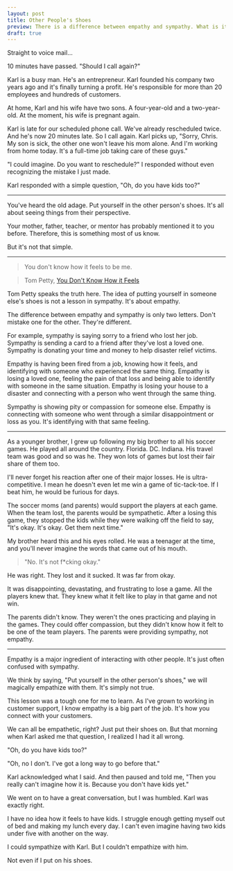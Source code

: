 ```yaml
---
layout: post
title: Other People's Shoes
preview: There is a difference between empathy and sympathy. What is it?
draft: true
---
```


Straight to voice mail... 

10 minutes have passed. "Should I call again?" 

Karl is a busy man. He's an entrepreneur. Karl founded his company two years ago and it's finally turning a profit. He's responsible for more than 20 employees and hundreds of customers. 

At home, Karl and his wife have two sons. A four-year-old and a two-year-old. At the moment, his wife is pregnant again.

Karl is late for our scheduled phone call. We've already rescheduled twice. And he's now 20 minutes late. So I call again. Karl picks up, "Sorry, Chris. My son is sick, the other one won't leave his mom alone. And I'm working from home today. It's a full-time job taking care of these guys." 

"I could imagine. Do you want to reschedule?" I responded without even recognizing the mistake I just made. 

Karl responded with a simple question, "Oh, do you have kids too?" 

* * * 

You've heard the old adage. Put yourself in the other person's shoes. It's all about seeing things from their perspective. 

Your mother, father, teacher, or mentor has probably mentioned it to you before. Therefore, this is something most of us know. 

But it's not that simple. 

* * *  

> You don't know how it feels to be me. 

> Tom Petty, [You Don't Know How it Feels](https://www.youtube.com/watch?v=ygfA1A45tn8) 

Tom Petty speaks the truth here. The idea of putting yourself in someone else's shoes is not a lesson in sympathy. It's about empathy. 

The difference between empathy and sympathy is only two letters. Don't mistake one for the other. They're different. 

For example, sympathy is saying sorry to a friend who lost her job. Sympathy is sending a card to a friend after they've lost a loved one. Sympathy is donating your time and money to help disaster relief victims.

Empathy is having been fired from a job, knowing how it feels, and identifying with someone who experienced the same thing. Empathy is losing a loved one, feeling the pain of that loss and being able to identify with someone in the same situation. Empathy is losing your house to a disaster and connecting with a person who went through the same thing. 

Sympathy is showing pity or compassion for someone else. Empathy is connecting with someone who went through a similar disappointment or loss as you. It's identifying with that same feeling. 

* * * 

As a younger brother, I grew up following my big brother to all his soccer games. He played all around the country. Florida. DC. Indiana. His travel team was good and so was he. They won lots of games but lost their fair share of them too. 

I'll never forget his reaction after one of their major losses. He is ultra-competitive. I mean he doesn't even let me win a game of tic-tack-toe. If I beat him, he would be furious for days. 

The soccer moms (and parents) would support the players at each game. When the team lost, the parents would be sympathetic. After a losing this game, they stopped the kids while they were walking off the field to say, "It's okay. It's okay. Get them next time." 

My brother heard this and his eyes rolled. He was a teenager at the time, and you'll never imagine the words that came out of his mouth. 

> "No. It's not f*cking okay." 

He was right. They lost and it sucked. It was far from okay. 

It was disappointing, devastating, and frustrating to lose a game. All the players knew that. They knew what it felt like to play in that game and not win. 

The parents didn't know. They weren't the ones practicing and playing in the games. They could offer compassion, but they didn't know how it felt to be one of the team players. The parents were providing sympathy, not empathy. 

* * * 

Empathy is a major ingredient of interacting with other people. It's just often confused with sympathy. 

We think by saying, "Put yourself in the other person's shoes," we will magically empathize with them. It's simply not true. 

This lesson was a tough one for me to learn. As I've grown to working in customer support, I know empathy is a big part of the job. It's how you connect with your customers. 

We can all be empathetic, right? Just put their shoes on. But that morning when Karl asked me that question, I realized I had it all wrong. 

"Oh, do you have kids too?"

"Oh, no I don't. I've got a long way to go before that." 

Karl acknowledged what I said. And then paused and told me, "Then you really can't imagine how it is. Because you don't have kids yet." 

We went on to have a great conversation, but I was humbled. Karl was exactly right. 

I have no idea how it feels to have kids. I struggle enough getting myself out of bed and making my lunch every day. I can't even imagine having two kids under five with another on the way.  

I could sympathize with Karl. But I couldn't empathize with him. 

Not even if I put on his shoes.


